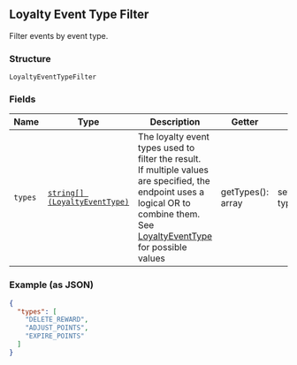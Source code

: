 ## Loyalty Event Type Filter

Filter events by event type.

### Structure

`LoyaltyEventTypeFilter`

### Fields

| Name | Type | Description | Getter | Setter |
|  --- | --- | --- | --- | --- |
| `types` | [`string[] (LoyaltyEventType)`](/doc/models/loyalty-event-type.md) | The loyalty event types used to filter the result.<br>If multiple values are specified, the endpoint uses a<br>logical OR to combine them.<br>See [LoyaltyEventType](#type-loyaltyeventtype) for possible values | getTypes(): array | setTypes(array types): void |

### Example (as JSON)

```json
{
  "types": [
    "DELETE_REWARD",
    "ADJUST_POINTS",
    "EXPIRE_POINTS"
  ]
}
```

